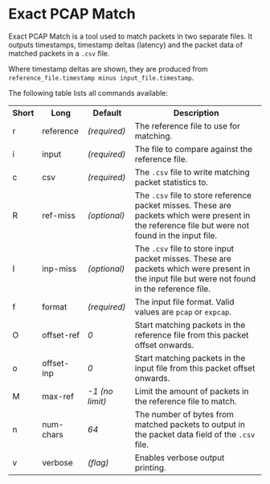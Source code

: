 # Exact PCAP Match

Exact PCAP Match is a tool used to match packets in two separate files.
It outputs timestamps, timestamp deltas (latency) and the packet data of matched packets in a `.csv` file.

Where timestamp deltas are shown, they are produced from `reference_file.timestamp minus input_file.timestamp`.

The following table lists all commands available:

<table>
  <tr>
    <th>Short</th>
    <th>Long</th>
    <th>Default</th>
    <th>Description</th>
  </tr>
  <tr>
    <td>r</td>
    <td>reference</td>
    <td><em>(required)</em></td>
    <td>
	  The reference file to use for matching.
    </td>
  </tr>
  <tr>
    <td>i</td>
    <td>input</td>
    <td><em>(required)</em></td>
    <td>
      The file to compare against the reference file.
    </td>
  </tr>
  <tr>
    <td>c</td>
    <td>csv</td>
    <td><em>(required)</em></td>
    <td>
      The <code>.csv</code> file to write matching packet statistics to.
    </td>
  </tr>
  <tr>
    <td>R</td>
    <td>ref-miss</td>
    <td><em>(optional)</em></td>
    <td>
	  The <code>.csv</code> file to store reference packet misses.
	  These are packets which were present in the reference file but were not found in the input file.
    </td>
  </tr>
  <tr>
    <td>I</td>
    <td>inp-miss</td>
    <td><em>(optional)</em></td>
    <td>
	  The <code>.csv</code> file to store input packet misses.
	  These are packets which were present in the input file but were not found in the reference file.
    </td>
  </tr>
  <tr>
    <td>f</td>
    <td>format</td>
    <td><em>(required)</em></td>
    <td>
      The input file format. Valid values are <code>pcap</code> or <code>expcap</code>.
    </td>
  </tr>
  <tr>
    <td>O</td>
    <td>offset-ref</td>
    <td><em>0</em></td>
    <td>
      Start matching packets in the reference file from this packet offset onwards.
    </td>
  </tr>
  <tr>
    <td>o</td>
    <td>offset-inp</td>
    <td><em>0</em></td>
    <td>
      Start matching packets in the input file from this packet offset onwards.
    </td>
  </t>
  <tr>
    <td>M</td>
    <td>max-ref</td>
    <td><em>-1 (no limit)</em></td>
    <td>
	  Limit the amount of packets in the reference file to match.
    </td>
  </t>
  <tr>
    <td>n</td>
    <td>num-chars</td>
    <td><em>64</em></td>
    <td>
      The number of bytes from matched packets to output in the packet data field of the <code>.csv</code> file.
    </td>
  </t>
  <tr>
    <td>v</td>
    <td>verbose</td>
    <td><em>(flag)</em></td>
    <td>
	  Enables verbose output printing.
    </td>
  </t>
</table>
